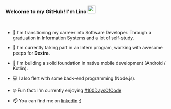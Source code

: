 ### Welcome to my GitHub! I'm Lino <img src="https://media.giphy.com/media/hvRJCLFzcasrR4ia7z/giphy.gif" width="25px"> 
<br>

- 🌱 I'm transitioning my carreer into Software Developer. Through a graduation in Information Systems and a lot of self-study. 
- 🏢 I'm currently taking part in an Intern program, working with awesome peeps for **Dextra**.
- 📱 I'm building a solid foundation in native mobile development (Android / Kotlin). 
- 💻 I also flert with some back-end programming (Node.js).

- 🤓 Fun fact: I'm currently enjoying <a href="https://twitter.com/search?q=%23100DaysOfCode&src=hashtag_click">#100DaysOfCode</a>

- 📫 You can find me on <a href = "https://www.linkedin.com/in/linoveloso/">linkedin</a> ;)


<!--
**velosobr/velosobr** is a ✨ _special_ ✨ repository because its `README.md` (this file) appears on your GitHub profile.

[![Top Langs](https://github-readme-stats.vercel.app/api/top-langs/?username=velosobr&layout=compact)](https://github.com/velosobr/github-readme-stats)
![github stats](https://github-readme-stats.vercel.app/api?username=velosobr&count_private=true&theme=dracula&show_icons=true&line_height=15)

-->
